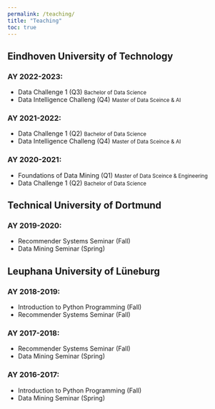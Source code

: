 ```yaml
---
permalink: /teaching/
title: "Teaching"
toc: true
---
```

## Eindhoven University of Technology

### AY 2022-2023:

* Data Challenge 1 (Q3) <small>Bachelor of Data Science</small>
* Data Intelligence Challeng (Q4) <small>Master of Data Sceince & AI</small>


### AY 2021-2022:

* Data Challenge 1 (Q2) <small>Bachelor of Data Science</small>
* Data Intelligence Challeng (Q4) <small>Master of Data Sceince & AI</small>

### AY 2020-2021:
* Foundations of Data Mining (Q1) <small>Master of Data Sceince & Engineering</small>
* Data Challenge 1 (Q2) <small>Bachelor of Data Science</small>


## Technical University of Dortmund

### AY 2019-2020:

* Recommender Systems Seminar (Fall)
* Data Mining Seminar (Spring)


## Leuphana University of Lüneburg

### AY 2018-2019:

* Introduction to Python Programming (Fall)
* Recommender Systems Seminar (Fall)

### AY 2017-2018:
* Recommender Systems Seminar (Fall)
* Data Mining Seminar (Spring)

### AY 2016-2017:

* Introduction to Python Programming (Fall)
* Data Mining Seminar (Spring)





